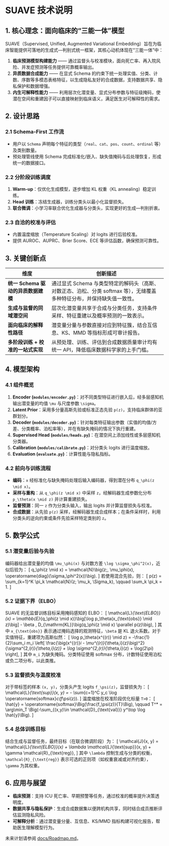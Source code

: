 # SUAVE 技术说明

## 1. 核心理念：面向临床的“三能一体”模型
SUAVE（Supervised, Unified, Augmented Variational Embedding）旨在为临床智能提供可落地的生成式—判别式统一框架，其核心动机体现在“三能一体”中：

1. **临床预测模型构建能力** —— 通过监督头与校准模块，面向死亡率、再入院风险、并发症预测等任务提供可靠概率输出。
2. **异质数据合成能力** —— 在显式 Schema 的约束下统一处理实值、分类、计数、序数等多模态表格特征，以生成隐私友好的合成数据，支持数据共享、隐私保护和数据增强。
3. **内生可解释性能力** —— 利用层次化潜变量、显式分布参数与特征级掩码，使潜在空间和重建因子可以直接映射到临床语义，满足医生对可解释性的需求。

## 2. 设计思路

### 2.1 Schema-First 工作流
- 用户以 `Schema` 声明每个特征的类型（`real`、`cat`、`pos`、`count`、`ordinal` 等）及类别数量。
- 预处理管线使用 Schema 完成标准化/嵌入、缺失值掩码与后处理恢复，形成统一的数据接口。

### 2.2 分阶段训练调度
1. **Warm-up**：仅优化生成模型，逐步增加 KL 权重（KL annealing）稳定训练。
2. **Head 训练**：冻结生成器，训练分类头以最小化监督损失。
3. **联合微调**：小学习率联合优化生成器与分类头，实现更好的生成—判别折衷。

### 2.3 自洽的校准与评估
- 内置温度缩放（Temperature Scaling）对 logits 进行后验校准。
- 提供 AUROC、AUPRC、Brier Score、ECE 等评估函数，确保预测可靠性。

## 3. 关键创新点

| 维度 | 创新描述 |
| ---- | -------- |
| **统一 Schema 驱动的异质数据建模** | 通过显式 Schema 与类型特定的解码头（高斯、对数正态、泊松、分类 softmax 等），无缝覆盖多种特征分布，并保持缺失值一致性。 |
| **生成与监督的同域潜空间** | 层次化潜变量共享于合成与分类任务，支持条件采样、特征重建以及概率预测的一致表示。 |
| **面向临床的解释性路径** | 潜变量分量与参数直接对应到特征簇，结合互信息、KS、MMD 等指标形成可审计报告。 |
| **多阶段训练 + 校准的一站式实现** | 从预处理、训练、评估到合成数据质量审计均有统一 API，降低临床数据科学家的上手门槛。 |

## 4. 模型架构

### 4.1 组件概览
1. **Encoder (`modules/encoder.py`)**：对不同类型特征进行嵌入后，经多层感知机输出潜变量的均值 `\mu` 与尺度参数 `\sigma`。
2. **Latent Prior**：采用多分量高斯先验或标准正态先验 `p(z)`，支持临床群体的亚群划分。
3. **Decoder (`modules/decoder.py`)**：针对每类特征输出参数（实值的均值/方差、分类概率、泊松率等），并在有缺失掩码的情况下执行重建。
4. **Supervised Head (`modules/heads.py`)**：在潜空间上添加线性或多层感知机分类器。
5. **Calibration (`modules/calibrate.py`)**：对分类头 logits 进行温度缩放。
6. **Evaluation (`evaluate.py`)**：计算性能与隐私指标。

### 4.2 前向与训练流程
- **编码**：`x` 经标准化与缺失掩码处理后输入编码器，得到潜在分布 `q_\phi(z \mid x)`。
- **采样与重构**：从 `q_\phi(z \mid x)` 中采样 `z`，经解码器生成参数化分布 `p_\theta(x \mid z)` 并计算重建损失。
- **监督预测**：同一 `z` 作为分类头输入，输出 logits 并计算监督损失与校准。
- **合成数据**：从先验 `p(z)` 采样，经解码器生成合成样本；在条件采样时，利用分类头的逆向约束或条件先验采样特定类别的 `z`。

## 5. 数学公式

### 5.1 潜变量后验与先验
编码器给出潜变量的均值 `\mu_\phi(x)` 与对数方差 `\log \sigma_\phi^2(x)`，近似后验为：
\[
q_\phi(z \mid x) = \mathcal{N}\big(z;\, \mu_\phi(x), \operatorname{diag}(\sigma_\phi^2(x))\big).
\]
若使用混合先验，则：
\[
p(z) = \sum_{k=1}^K \pi_k \mathcal{N}(z; \mu_k, \Sigma_k), \qquad \sum_k \pi_k = 1.
\]

### 5.2 证据下界（ELBO）
SUAVE 的无监督训练目标采用掩码感知的 ELBO：
\[
\mathcal{L}_{\text{ELBO}}(x) = \mathbb{E}_{q_\phi(z \mid x)}\big[\log p_\theta(x_{\text{obs}} \mid z)\big] - \beta \, D_{\mathrm{KL}}\big(q_\phi(z \mid x) \parallel p(z)\big),
\]
其中 `x_{\text{obs}}` 表示通过掩码选择的观测特征，`\beta` 是 KL 退火系数。对于实值特征，重建项为高斯似然：
\[
\log p_\theta(x^{(r)} \mid z) = -\frac{1}{2}\sum_i m_i \left[ \frac{\big(x^{(r)}_i - \mu^{(r)}_{\theta,i}(z)\big)^2}{\sigma^{2,(r)}_{\theta,i}(z)} + \log \sigma^{2,(r)}_{\theta,i}(z) + \log(2\pi) \right],
\]
其中 `m_i` 为缺失掩码。分类特征使用 softmax 分布，计数特征使用泊松或负二项分布，以此类推。

### 5.3 监督损失与温度校准
对于带标签的样本 `(x, y)`，分类头产生 logits `f_\psi(z)`，监督损失为：
\[
\mathcal{L}_{\text{sup}}(x, y) = - \sum_{c=1}^C y_c \log \operatorname{softmax}_c(f_\psi(z)).
\]
温度缩放在校准阶段优化标量 `T>0`：
\[
\hat{y} = \operatorname{softmax}\Big(\frac{f_\psi(z)}{T}\Big), \qquad T^* = \arg\min_T \Big(-\sum_{(x,y)\in \mathcal{D}_{\text{val}}} y^\top \log \hat{y}\Big).
\]

### 5.4 总体训练目标
结合生成与监督任务，最终目标（在联合微调阶段）为：
\[
\mathcal{J}(x, y) = \mathcal{L}_{\text{ELBO}}(x) + \lambda \mathcal{L}_{\text{sup}}(x, y) + \gamma \mathcal{R}_{\text{reg}},
\]
其中 `\lambda` 控制生成与分类的权衡，`\mathcal{R}_{\text{reg}}` 表示可选的正则项（如权重衰减或对齐约束），`\gamma` 为其权重。

## 6. 应用与展望
- **临床预测**：支持 ICU 死亡率、早期预警等任务，通过校准的概率提升决策透明度。
- **数据共享与隐私保护**：生成合成数据集以便跨机构共享，同时结合成员推断评估监测隐私风险。
- **可解释分析**：通过潜变量分量、互信息、KS/MMD 指标构建可视化报告，帮助医生理解模型行为。

未来计划请参阅 [docs/Roadmap.md](Roadmap.md)。
